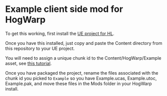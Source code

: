 # Example client side mod for HogWarp

To get this working, first install the [UE project for HL](https://github.com/narknon/PhoenixUProj).

Once you have this installed, just copy and paste the Content directory from this repository to your UE project.

You will need to assign a unique chunk id to the Content/HogWarp/Example asset, see [this tutorial](https://modding.wiki/en/hogwartslegacy/developers/getting-started).

Once you have packaged the project, rename the files associated with the chunk id you picked to `Example` so you have Example.ucas, Example.utoc, Example.pak, and move these files in the Mods folder in your HogWarp install.